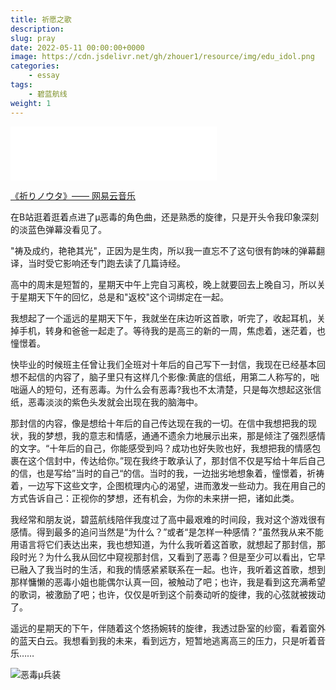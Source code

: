 ```yaml
---
title: 祈愿之歌
description: 
slug: pray
date: 2022-05-11 00:00:00+0000
image: https://cdn.jsdelivr.net/gh/zhouer1/resource/img/edu_idol.png
categories:
    - essay
tags:
    - 碧蓝航线
weight: 1
---
```

<style>
    .edu{
        transition-duration: 0.2s;
        transition-property: transform;
    }
    .edu:hover{
        transform:translateY(-15px);
    }
    .edu:active{
        transform:translateY(-15px);
    }
</style>
<iframe frameborder="no" border="0" marginwidth="0" marginheight="0" width=330 height=86 src="//music.163.com/outchain/player?type=3&id=2488001464&auto=1&height=66"></iframe>

[《祈りノウタ》—— 网易云音乐](https://music.163.com/#/program?id=2488001464)

在B站逛着逛着点进了μ恶毒的角色曲，还是熟悉的旋律，只是开头令我印象深刻的淡蓝色弹幕没看见了。

"祷及成约，艳艳其光"，正因为是生肉，所以我一直忘不了这句很有韵味的弹幕翻译，当时受它影响还专门跑去读了几篇诗经。

高中的周末是短暂的，星期天中午上完自习离校，晚上就要回去上晚自习，所以关于星期天下午的回忆，总是和"返校"这个词绑定在一起。

我想起了一个遥远的星期天下午，我就坐在床边听这首歌，听完了，收起耳机，关掉手机，转身和爸爸一起走了。等待我的是高三的新的一周，焦虑着，迷茫着，也憧憬着。

快毕业的时候班主任曾让我们全班对十年后的自己写下一封信，我现在已经基本回想不起信的内容了，脑子里只有这样几个影像:黄底的信纸，用第二人称写的，咄咄逼人的短句，还有恶毒。为什么会有恶毒?我也不太清楚，只是每次想起这张信纸，恶毒淡淡的紫色头发就会出现在我的脑海中。

那封信的内容，像是想给十年后的自己传达现在我的一切。在信中我想把我的现状，我的梦想，我的意志和情感，通通不遗余力地展示出来，那是倾注了强烈感情的文字。“十年后的自己，你能感受到吗？成功也好失败也好，我想把我的情感包裹在这个信封中，传达给你。”现在我终于敢承认了，那封信不仅是写给十年后自己的信，也是写给”当时的自己“的信。当时的我，一边拙劣地想象着，憧憬着，祈祷着，一边写下这些文字，企图梳理内心的渴望，进而激发一些动力。我在用自己的方式告诉自己：正视你的梦想，还有机会，为你的未来拼一把，诸如此类。

我经常和朋友说，碧蓝航线陪伴我度过了高中最艰难的时间段，我对这个游戏很有感情。得到最多的追问当然是“为什么？”或者“是怎样一种感情？”虽然我从来不能用语言将它们表达出来，我也想知道，为什么我听着这首歌，就想起了那封信，那段时光？为什么我从回忆中窥视那封信，又看到了恶毒？但是至少可以看出，它早已融入了我当时的生活，和我的情感紧紧联系在一起。也许，我听着这首歌，想到那样慵懒的恶毒小姐也能偶尔认真一回，被触动了吧；也许，我是看到这充满希望的歌词，被激励了吧；也许，仅仅是听到这个前奏动听的旋律，我的心弦就被拨动了。

遥远的星期天的下午，伴随着这个悠扬婉转的旋律，我透过卧室的纱窗，看着窗外的蓝天白云。我想看到我的未来，看到远方，短暂地逃离高三的压力，只是听着音乐……

<img src="https://cdn.jsdelivr.net/gh/zhouer1/resource/img/edu_ido_mini.png" alt="恶毒μ兵装" class="edu">
